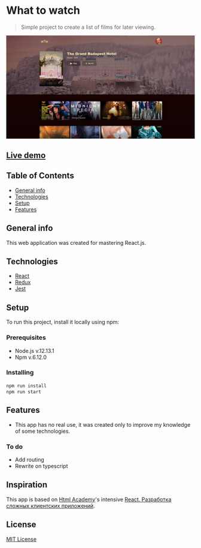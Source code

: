 # What to watch
> Simple project to create a list of films for later viewing.

![Preview screenshot](./readme_assets/preview.jpg)

## [Live demo](https://github.com/devnikop/what-to-watch)

## Table of Contents

* [General info](#General-info)
* [Technologies](#Technologies)
* [Setup](#Setup)
* [Features](#Features)

## General info

This web application was created for mastering React.js.

## Technologies

* [React](https://reactjs.org/)
* [Redux](https://redux.js.org/)
* [Jest](https://jestjs.io/)

## Setup

To run this project, install it locally using npm:

### Prerequisites

- Node.js v.12.13.1
- Npm v.6.12.0

### Installing

```
npm run install
npm run start
```

## Features

* This app has no real use, it was created only to improve my knowledge of some technologies.

### To do

* Add routing
* Rewrite on typescript

## Inspiration

This app is based on [Html Academy](https://htmlacademy.ru/)'s intensive [React. Разработка сложных клиентских приложений](https://htmlacademy.ru/intensive/react).

## License

[MIT License](LICENSE.md)
